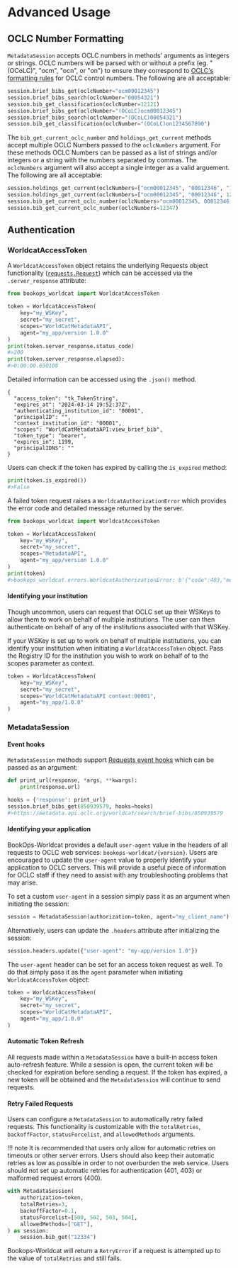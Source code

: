 # Advanced Usage

## OCLC Number Formatting
`MetadataSession` accepts OCLC numbers in methods' arguments as integers or strings. OCLC numbers will be parsed with or without a prefix (eg. "(OCoLC)", "ocm", "ocn", or "on") to ensure they correspond to [OCLC's formatting rules](https://help.oclc.org/Metadata_Services/WorldShare_Collection_Manager/Data_sync_collections/Prepare_your_data/30035_field_and_OCLC_control_numbers) for OCLC control numbers. The following are all acceptable:

```python title="Acceptable oclcNumber arguments"
session.brief_bibs_get(oclcNumber="ocm00012345")
session.brief_bibs_search(oclcNumber="00054321")
session.bib_get_classification(oclcNumber=12121)
session.brief_bibs_get(oclcNumber="(OCoLC)ocm00012345")
session.brief_bibs_search(oclcNumber="(OCoLC)00054321")
session.bib_get_classification(oclcNumber="(OCoLC)on1234567890")
```
The `bib_get_current_oclc_number` and `holdings_get_current` methods accept multiple OCLC Numbers passed to the `oclcNumbers` argument. For these methods OCLC Numbers can be passed as a list of strings and/or integers or a string with the numbers separated by commas. The `oclcNumbers` argument will also accept a single integer as a valid arguement. The following are all acceptable:

```python title="Acceptable oclcNumbers arguments"
session.holdings_get_current(oclcNumbers=["ocm00012345", "00012346", "12347"])
session.holdings_get_current(oclcNumbers=["ocm00012345", "00012346", 12347])
session.bib_get_current_oclc_number(oclcNumbers="ocm00012345, 00012346, 12347")
session.bib_get_current_oclc_number(oclcNumbers=12347)
```

## Authentication
### WorldcatAccessToken
A `WorldcatAccessToken` object retains the underlying Requests object functionality ([`requests.Request`](https://requests.readthedocs.io/en/latest/api/#requests.request)) which can be accessed via the `.server_response` attribute:

```python title="Obtaining an Access Token"
from bookops_worldcat import WorldcatAccessToken

token = WorldcatAccessToken(
    key="my_WSKey",
    secret="my_secret",
    scopes="WorldCatMetadataAPI",
    agent="my_app/version 1.0.0"
)
print(token.server_response.status_code)
#>200
print(token.server_response.elapsed):
#>0:00:00.650108
```
Detailed information can be accessed using the `.json()` method.
```{ .json title="token.server_response.json()" .no-copy}
{
  "access_token": "tk_TokenString", 
  "expires_at": "2024-03-14 19:52:37Z", 
  "authenticating_institution_id": "00001", 
  "principalID": "", 
  "context_institution_id": "00001", 
  "scopes": "WorldCatMetadataAPI:view_brief_bib",
  "token_type": "bearer", 
  "expires_in": 1199, 
  "principalIDNS": ""
}
```
Users can check if the token has expired by calling the `is_expired` method:
```python title="token.is_expired()"
print(token.is_expired())
#>False
```
A failed token request raises a `WorldcatAuthorizationError` which provides the error code and detailed message returned by the server.

```python title="WorldcatAuthorizationError"
from bookops_worldcat import WorldcatAccessToken

token = WorldcatAccessToken(
    key="my_WSKey",
    secret="my_secret",
    scopes="MetadataAPI",
    agent="my_app/version 1.0.0"
)
print(token)
#>bookops_worldcat.errors.WorldcatAuthorizationError: b'{"code":403,"message":"Invalid scope(s): MetadataAPI (MetadataAPI) [Invalid service specified, Not on key]"}'
```

#### Identifying your institution
Though uncommon, users can request that OCLC set up their WSKeys to allow them to work on behalf of multiple institutions. The user can then authenticate on behalf of any of the institutions associated with that WSKey. 

If your WSKey is set up to work on behalf of multiple institutions, you can identify your institution when initiating a `WorldcatAccessToken` object. Pass the Registry ID for the institution you wish to work on behalf of to the scopes parameter as context.

```python title="Access Token with Context"
token = WorldcatAccessToken(
    key="my_WSKey",
    secret="my_secret",
    scopes="WorldCatMetadataAPI context:00001",
    agent="my_app/1.0.0"
)
```

### MetadataSession
#### Event hooks
`MetadataSession` methods support [Requests event hooks](https://requests.readthedocs.io/en/latest/user/advanced/#event-hooks) which can be passed as an argument:

```python title="Event Hooks"
def print_url(response, *args, **kwargs):
    print(response.url)

hooks = {'response': print_url}
session.brief_bibs_get(850939579, hooks=hooks)
#>https://metadata.api.oclc.org/worldcat/search/brief-bibs/850939579
```

#### Identifying your application
BookOps-Worldcat provides a default `user-agent` value in the headers of all requests to OCLC web services: `bookops-worldcat/{version}`. Users are encouraged to update the `user-agent` value to properly identify your application to OCLC servers. This will provide a useful piece of information for OCLC staff if they need to assist with any troubleshooting problems that may arise.

To set a custom `user-agent` in a session simply pass it as an argument when initiating the session:
```python title="Custom user-agent"
session = MetadataSession(authorization=token, agent="my_client_name")
```

Alternatively, users can update the `.headers` attribute after initializing the session:
```python title="Update MetadataSession headers"
session.headers.update({"user-agent": "my-app/version 1.0"})
```

The `user-agent` header can be set for an access token request as well. To do that simply pass it as the `agent` parameter when initiating `WorldcatAccessToken` object:
```python title="WorldcatAccessToken with custom agent"
token = WorldcatAccessToken(
    key="my_WSKey",
    secret="my_secret",
    scopes="WorldCatMetadataAPI",
    agent="my_app/1.0.0"
)
```
#### Automatic Token Refresh
All requests made within a `MetadataSession` have a built-in access token auto-refresh feature. While a session is open, the current token will be checked for expiration before sending a request. If the token has expired, a new token will be obtained and the `MetadataSession` will continue to send requests.


#### Retry Failed Requests
Users can configure a `MetadataSession` to automatically retry failed requests. This functionality is customizable with the `totalRetries`, `backoffFactor`, `statusForcelist`, and `allowedMethods` arguments. 

!!! note 
    It is recommended that users only allow for automatic retries on timeouts or other server errors. Users should also keep their automatic retries as low as possible in order to not overburden the web service. Users should not set up automatic retries for authentication (401, 403) or malformed request errors (400).

```python title="MetadataSession with Retries"
with MetadataSession(
    authorization=token,
    totalRetries=3,
    backoffFactor=0.1,
    statusForcelist=[500, 502, 503, 504],
    allowedMethods=["GET"],
) as session:
    session.bib_get("12334")
```
Bookops-Worldcat will return a `RetryError` if a request is attempted up to the value of `totalRetries` and still fails.